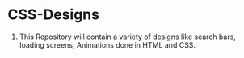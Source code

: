 # CSS-Designs

1. This Repository will contain a variety of designs like search bars, loading screens, Animations done in HTML and CSS. 


